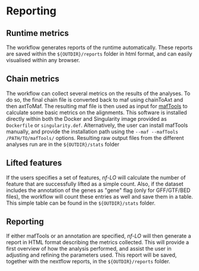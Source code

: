 # Reporting

## Runtime metrics
The workflow generates reports of the runtime automatically. These reports are saved within the `${OUTDIR}/reports` folder in html format, and can easily visualised within any browser.

## Chain metrics
The workflow can collect several metrics on the results of the analyses. To do so, the final chain file is converted back to maf using chainToAxt and then axtToMaf.
The resulting maf file is then used as input for [mafTools](https://github.com/dentearl/mafTools) to calculate some basic metrics on the alignments.
This software is installed directly within both the Docker and Singularity image provided as `Dockerfile` or `singularity.def`.
Alternatively, the user can install mafTools manually, and provide the installation path using the `--maf --mafTools /PATH/TO/mafTools/` options.
Resulting raw output files from the different analyses run are in the `${OUTDIR}/stats` folder

## Lifted features
If the users specifies a set of features, *nf-LO* will calculate the number of feature that are successfully lifted as a simple count. 
Also, if the dataset includes the annotation of the genes as "gene" flag (only for GFF/GTF/BED files), the workflow will count these entries as well and save them in a table. This simple table can be found in the `${OUTDIR}/stats` folder.

## Reporting
If either mafTools or an annotation are specified, *nf-LO* will then generate a report in HTML format describing the metrics collected. 
This will provide a first overview of how the analysis performed, and assist the user in adjusting and refining the parameters used.
This report will be saved, together with the nextflow reports, in the `${OUTDIR}/reports` folder.